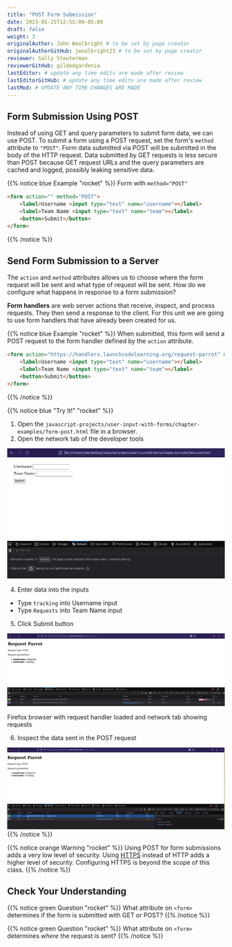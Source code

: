 ```yaml
---
title: "POST Form Submission"
date: 2023-05-25T12:55:09-05:00
draft: false
weight: 3
originalAuthor: John Woolbright # to be set by page creator
originalAuthorGitHub: jwoolbright23 # to be set by page creator
reviewer: Sally Steuterman 
reviewerGitHub: gildedgardenia 
lastEditor: # update any time edits are made after review
lastEditorGitHub: # update any time edits are made after review
lastMod: # UPDATE ANY TIME CHANGES ARE MADE
---
```


## Form Submission Using POST

Instead of using GET and query parameters to submit form data, we can use POST.
To submit a form using a POST request, set the form's `method` attribute to `"POST"`.
Form data submitted via POST will be submitted in the body of the HTTP request.
Data submitted by GET requests is less secure than POST because GET request URLs
and the query parameters are cached and logged, possibly leaking sensitive data.

{{% notice blue Example "rocket" %}}
Form with `method="POST"`

```html
<form action="" method="POST">
    <label>Username <input type="text" name="username"></label>
    <label>Team Name <input type="text" name="team"></label>
    <button>Submit</button>
</form>
```
{{% /notice %}}

## Send Form Submission to a Server

The `action` and `method` attributes allows us to choose where the form request will be
sent and what type of request will be sent. How do we configure what happens in response to
a form submission?

**Form handlers** are web server actions that receive, inspect, and process requests.
They then send a response to the client. For this unit we are going to use form handlers that have already
been created for us.

{{% notice blue Example "rocket" %}}
When submitted, this form will send a POST request to the form handler defined by the
`action` attribute.

```html
<form action="https://handlers.launchcodelearning.org/request-parrot" method="POST">
    <label>Username <input type="text" name="username"></label>
    <label>Team Name <input type="text" name="team"></label>
    <button>Submit</button>
</form>
```
{{% /notice %}}

{{% notice blue "Try It!" "rocket" %}}
1. Open the `javascript-projects/user-input-with-forms/chapter-examples/form-post.html` file in a browser.
2. Open the network tab of the developer tools

![Screen shot of firefox browser with form loaded and network tab open.](pictures/network-tab-before-submission.png?classes=border)

4. Enter data into the inputs

- Type `tracking` into Username input
- Type `Requests` into Team Name input

5. Click Submit button

![Web page showing submitted values and entries in network tab.](pictures/network-tab-after-submission.png?classes=border)

Firefox browser with request handler loaded and network tab showing requests

6. Inspect the data sent in the POST request

![POST request highlited with Params tab open showing Form data](pictures/inspecting-post-request.png?classes=border)
{{% /notice %}}
   
{{% notice orange Warning "rocket" %}}
Using POST for form submissions adds a very low level of security. Using
[HTTPS](https://en.wikipedia.org/wiki/HTTPS) instead of HTTP adds a
higher level of security. Configuring HTTPS is beyond the scope of this
class.
{{% /notice %}}

## Check Your Understanding

{{% notice green Question "rocket" %}}
What attribute on `<form>` determines if the form is submitted with GET or POST?
{{% /notice %}}

{{% notice green Question "rocket" %}}
What attribute on `<form>` determines *where* the request is sent?
{{% /notice %}}